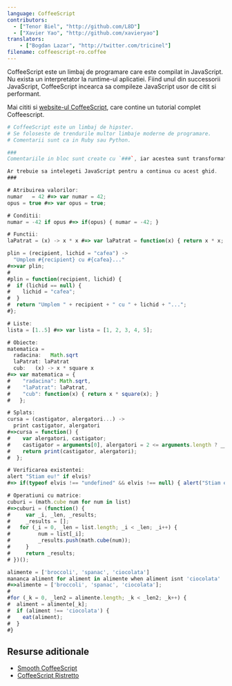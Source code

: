```yaml
---
language: CoffeeScript
contributors:
  - ["Tenor Biel", "http://github.com/L8D"]
  - ["Xavier Yao", "http://github.com/xavieryao"]
translators:
    - ["Bogdan Lazar", "http://twitter.com/tricinel"]
filename: coffeescript-ro.coffee
---
```


CoffeeScript este un limbaj de programare care este compilat in JavaScript. Nu exista un interpretator la runtime-ul aplicatiei. Fiind unul din successorii JavaScript, CoffeeScript incearca sa compileze JavaScript usor de citit si performant.

Mai cititi si [website-ul CoffeeScript](http://coffeescript.org/), care contine un tutorial complet Coffeescript.

```coffeescript
# CoffeeScript este un limbaj de hipster.
# Se foloseste de trendurile multor limbaje moderne de programare.
# Comentarii sunt ca in Ruby sau Python.

###
Comentariile in bloc sunt create cu `###`, iar acestea sunt transformate in `/*` si `*/` pentru JavaScript

Ar trebuie sa intelegeti JavaScript pentru a continua cu acest ghid.
###

# Atribuirea valorilor:
numar   = 42 #=> var numar = 42;
opus = true #=> var opus = true;

# Conditii:
numar = -42 if opus #=> if(opus) { numar = -42; }

# Functii:
laPatrat = (x) -> x * x #=> var laPatrat = function(x) { return x * x; }

plin = (recipient, lichid = "cafea") ->
  "Umplem #{recipient} cu #{cafea}..."
#=>var plin;
#
#plin = function(recipient, lichid) {
#  if (lichid == null) {
#    lichid = "cafea";
#  }
#  return "Umplem " + recipient + " cu " + lichid + "...";
#};

# Liste:
lista = [1..5] #=> var lista = [1, 2, 3, 4, 5];

# Obiecte:
matematica =
  radacina:   Math.sqrt
  laPatrat: laPatrat
  cub:   (x) -> x * square x
#=> var matematica = {
#    "radacina": Math.sqrt,
#    "laPatrat": laPatrat,
#    "cub": function(x) { return x * square(x); }
#   };

# Splats:
cursa = (castigator, alergatori...) ->
  print castigator, alergatori
#=>cursa = function() {
#    var alergatori, castigator;
#    castigator = arguments[0], alergatori = 2 <= arguments.length ? __slice.call(arguments, 1) : [];
#    return print(castigator, alergatori);
#  };

# Verificarea existentei:
alert "Stiam eu!" if elvis?
#=> if(typeof elvis !== "undefined" && elvis !== null) { alert("Stiam eu!"); }

# Operatiuni cu matrice:
cuburi = (math.cube num for num in list)
#=>cuburi = (function() {
#	  var _i, _len, _results;
#	  _results = [];
# 	for (_i = 0, _len = list.length; _i < _len; _i++) {
#		  num = list[_i];
#		  _results.push(math.cube(num));
#	  }
#	  return _results;
# })();

alimente = ['broccoli', 'spanac', 'ciocolata']
mananca aliment for aliment in alimente when aliment isnt 'ciocolata'
#=>alimente = ['broccoli', 'spanac', 'ciocolata'];
#
#for (_k = 0, _len2 = alimente.length; _k < _len2; _k++) {
#  aliment = alimente[_k];
#  if (aliment !== 'ciocolata') {
#    eat(aliment);
#  }
#}
```

## Resurse aditionale

- [Smooth CoffeeScript](http://autotelicum.github.io/Smooth-CoffeeScript/)
- [CoffeeScript Ristretto](https://leanpub.com/coffeescript-ristretto/read)
